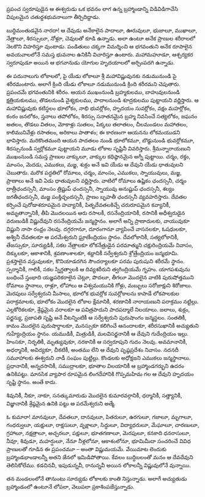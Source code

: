 ﻿ప్రపంచ స్వరూపుడైన ఆ ఈశ్వరుడు ఒక భవనం లాగ ఉన్న బ్రహ్మాండాన్ని విడివిడిగాచేసి విపులమైన చతుర్దశభువనాలుగా తీర్చిదిద్దాడు. 

బుద్ధిమంతుడవైన నారదా! ఆ దేవుడు అనేకాలైన పాదాలూ, ఊరువులూ, భుజాలూ, ముఖాలూ, నేత్రాలూ, శిరస్సులూ, నోళ్లూ, చెవులతో కూడి ఉన్నాడు. అలా ఉంటూ అనేక ప్రాణుల శరీరాలలో నెలకొని విహరిస్తూ వుంటాడు. పండితులు చక్కగా విమర్శించి ఆ భగవంతుని అనేక రూపాలైన అవయవాలలోనే సమస్త భువనాల ఉనికినీ విచారిస్తూ ఉంటారు. మహామహూడూ, ఆశ్చర్యకర స్వరూపుడూ అయిన ఆ భగవానుడు యోగుల హృదయాలలో అర్చింపదగి ఉన్నాడు. 

ఈ పదునాలుగు లోకాలలో, పై యేడు లోకాలూ శ్రీ మహావిష్ణువునకు నడుమునుండి పై శరీరమంటారు. అలాగే క్రింది యేడు లోకాలూ నడుమునుండి క్రింది శరీరమని చెపుతారు. ప్రపంచమే భగవంతునికి శరీరం. ఆయన ముఖంనుండి బ్రహ్మకులము, బాహువులనుండి క్షత్రియకులము, తొడలనుండి వైశ్యకులము, పాదాలనుండి శూద్రకులము పుట్టాయని వర్ణిస్తారు. ఆ మహావిష్ణువుకు కటిస్థలం భూలోకం, నాభి భువర్లోకం, హృదయం సువర్లోకం, వక్షం మహర్లోకం, కంఠం జనలోకం, స్తనాలు తపోలోకం, శిరస్సు సనాతనమైన బ్రహ్మ నివసించే సత్యలోకం, జఘనం అతలం, తొడలు వితలం, మోకాళ్లు సుతలం, పిక్కలు తలాతలం, చీలమండలం మహాతలం, కాలిమునివేళ్లు రసాతలం, అరికాలు పాతాళం; ఈ కారణంగా ఆయనను లోకమయుడని భావిస్తారు. మరికొంతమంది ఆయన పాదతలం నుండి భూలోకమూ, బొడ్డునుండి భువర్లోకమూ, శిరస్సునుండి స్వర్లోకమూ పుట్టాయని మూడు లోకాల సృష్టినీ వివరిస్తారు. శ్రీమన్నారాయణుని ముఖంనుండి సమస్త ప్రాణుల వాక్కులూ, వాక్కుల కధిష్ఠానమైన అగ్నీ పుట్టాయి. చర్మం, రక్తం, మాంసం, మెదడు, ఎముకలు, మజ్జ, శుక్లం అనే ఇవి యేడు ఆ దేవుని యేడు ధాతువులని చెబుతారు. మరొక పద్ధతిలో రోమాలు, చర్మం, మాంసం, ఎముకలు, స్నాయువులు, మజ్జ, ప్రాణాలు అనే ఇవి ఏడు ధాతువులని వర్ణిస్తారు. వాటిలో రోమాలు ఉష్ణికం ఛందస్సనీ, చర్మం ధాత్రీఛందస్సనీ, మాంసం త్రిష్టుప్ ఛందస్సనీ, స్నాయువు అనుష్టుప్ ఛందస్సనీ, శల్యం జగతీఛందస్సనీ, మజ్జ పంక్తిచ్ఛందస్సనీ, ప్రాణం బృహతీ ఛందస్సనీ వ్యవహరిస్తారు. దేవతల కర్పించే పురోడాశరూపమైన హవ్యానికీ, పితృదేవతలకిచ్చే చరురూపమైన కవ్యానికీ, అమృతాన్నానికీ, తీపి మొదలయిన ఆరు రసాలకీ, రసనేంద్రియానికీ, రసానికీ అధీశ్వరుడైన వరుణుడికీ విష్ణుదేవుని రసనేంద్రియమే జన్మస్థానం. అలాగే అన్ని ప్రాణాదులకు, వాయువుకూ విష్ణుని నాసా రంధ్రం నెలవు. దగ్గరగానూ, దూరంగానూ వ్యాపించే వాసనలకూ, ఓషధులకూ, అశ్వినీ దేవతలకూ ఆ పరమేశ్వరుని ఘ్రాణేంద్రియం స్థానం. దేవలోకానికీ, సత్యలోకానికీ, తేజస్సుకూ, సూర్యుడికీ, సకల నేత్రాలకూ లోకనేత్రుడైన పరమాత్ముని చక్షురింద్రియమే నివాసం, దిక్కులకూ, ఆకాశానికీ, శ్రవణాంశాలకూ, శబ్దానికీ సర్వేశ్వరుని శ్రోత్రేంద్రియం జన్మభూమి. ప్రశస్తాలైన వస్తువులకూ, కొనియాడదగిన సౌందర్యాలకూ పరమ పురుషుని శరీరమే స్థానం. స్పర్శానికీ, గాలికీ, సకల స్నిగ్దత్వాలకి ఆ దివ్యశరీరుని త్వగింద్రియమే గృహం. యాగపశువును బంధించే స్తంభాది యజ్ఞపరికరాలైన చెట్లూ, పొదలూ, తీగలూ మొదలైన వాటికి పురుషోత్తముని రోమాలు స్థానాలు, రాళ్లూ, లోహాలు ఆ విశ్వమయునికి గోళ్లు, మబ్బులు సరోజాక్షుని శిరోజాలు. మెరపులు సర్వేశ్వరుని మీసాలు, భూలోక భువర్లోక సువర్లోకాలను కాపాడే లోకపాలకుల పరాక్రమాలకు, భూలోకం మొదలైన లోకాల క్షేమానికీ, శరణానికీ నారాయణుని పరాక్రమం నట్టిల్లు. ఎల్లకోరికలకూ, శ్రేష్ఠమైన వరాలకూ ఆ పవిత్రపాదుని పాదపద్మాలే నిలయాలు. జలాలు, శుక్లం, పర్జన్యు, ప్రజాపతి సృష్టి అనే వీటన్నింటికీ ఆ సర్వేశ్వరుని పురుషాంగం జన్మస్థలం. సంతతికీ, కామం మొదలైన పురుషార్థాలకూ, మనస్సుకూ కలిగించే ఆనందాలకూ, శరీరసుఖానికీ అచ్యుతుని గుహ్యేంద్రియం స్థానం. యముడికీ, మిత్రుడికీ, మలవిసర్జనానికీ ఆ దేవుని గుదేంద్రియం ఇల్లు. హింసకూ, నిరృతికీ, మృత్యువుకూ, నరకానికీ ఆ సర్వరూపుని గుదం నెలవు. అవమానానికీ, అధర్మానికీ, అవిద్యకూ, చీకటికీ, అంతము లేని ఆ దేవుని పృష్ఠప్రదేశం నివాసం. నదనదీ సమూహాలకు ఈశ్వరుని నాడీ సంఘం పుట్టిల్లు. కొండలకు అధోక్షజని ఎముకలు జన్మస్థానాలు. ప్రధానానికీ, అన్నరసానికీ, సముద్రాలకూ, భూతాల విలయానికీ ఆ బ్రహ్మాండగర్భుని ఉదరం ఉనికిపట్టు. మానసిక వ్యాపార రూపమైన లింగదేహానికి గొప్పమహిమ గల ఆ దేవుని హృదయం సృష్టి స్థానం. అంతే కాదు. 

శివునికీ, నీకూ, నాకూ, సనత్కుమారుడు మొదలైన కుమారవర్గానికీ, ధర్మానికీ, సత్త్యానికీ, విజ్ఞానానికీ శ్రేష్ఠమైన ఉనికి పట్టు ఆ పరమేశ్వరుని అత్మే. 

ఓ కుమారా! మానవులూ, దేవతలూ, దానవులూ, పితరులూ, ఉరగులూ, గజాలూ, మృగాలూ, గంధర్వులూ, యక్షులూ, రాక్షసులూ, వృక్షాలూ, సిద్ధులూ, విద్యాధరులూ, మేఘాలూ, చారణులూ, గ్రహాలూ, నక్షత్రాలూ, అచ్చరలూ, పక్షులూ, భూతగణాలూ, మెరపులూ, కనకాది ధనరాసులూ, నీవూ, శివుడూ, మహర్షులూ, నేనూ నీళ్లలోనూ, ఆకాశంలోనూ, భూమిమీదా సంచరించే వివిధ ప్రాణులతో గూడిన ఈ ప్రపంచమూ – అంతా విష్ణుమయమే. వేయిమాట లెందుకు బ్రహ్మాండభాండాలన్నీ అతని జేనలో ఇమిడిపోతాయి. కేవలం బుద్ధిబలంతో మనం ఆ దేవదేవుని తెలిసికోలేము. కడచినవీ, ఇపుడున్నవీ, రానున్నవీ అయిన లోకాలన్నీ విష్ణువులోనే వున్నాయి. 

తన మండలంలోనే తానుంటు సూర్యుడు లోకాలకు కాంతి నిస్తున్నాడు. అలాగే అచ్యుతుడు బ్రహ్మాండంలో ఉంటూనే లోపలా, వెలుపలా ప్రకాశింపజేస్తున్నాడు. 

